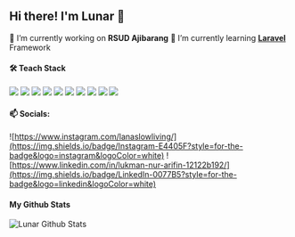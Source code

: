 ## Hi there! I'm Lunar 👋

<!--
**lunar21/lunar21** is a ✨ _special_ ✨ repository because its `README.md` (this file) appears on your GitHub profile.

Here are some ideas to get you started:

- 🔭 I’m currently working on ...
- 🌱 I’m currently learning ...
- 👯 I’m looking to collaborate on ...
- 🤔 I’m looking for help with ...
- 💬 Ask me about ...
- 📫 How to reach me: ...
- 😄 Pronouns: ...
- ⚡ Fun fact: ...
-->



🔭 I’m currently working on **RSUD Ajibarang**
🌱 I’m currently learning [**Laravel**](!https://laravel.com/) Framework

#### 🛠️ Teach Stack

<img src="https://img.shields.io/badge/HTML5-E34F26?style=for-the-badge&logo=html5&logoColor=white" /> <img src="https://img.shields.io/badge/JavaScript-323330?style=for-the-badge&logo=javascript&logoColor=F7DF1E"/> <img src="https://img.shields.io/badge/Bootstrap-563D7C?style=for-the-badge&logo=bootstrap&logoColor=white"> <img src="https://img.shields.io/badge/PHP-777BB4?style=for-the-badge&logo=php&logoColor=white"> <img src="https://img.shields.io/badge/MySQL-005C84?style=for-the-badge&logo=mysql&logoColor=white"> <img src="https://img.shields.io/badge/PostgreSQL-316192?style=for-the-badge&logo=postgresql&logoColor=white"> <img src="https://img.shields.io/badge/Microsoft_SQL_Server-CC2927?style=for-the-badge&logo=microsoft-sql-server&logoColor=white"> <img src="https://img.shields.io/badge/GIT-E44C30?style=for-the-badge&logo=git&logoColor=white"> <img src="https://img.shields.io/badge/Trello-0052CC?style=for-the-badge&logo=trello&logoColor=white"> <img src="https://img.shields.io/badge/Laravel-FF2D20?style=for-the-badge&logo=laravel&logoColor=white">

#### 📫 Socials:
![https://www.instagram.com/lanaslowliving/](https://img.shields.io/badge/Instagram-E4405F?style=for-the-badge&logo=instagram&logoColor=white) ![https://www.linkedin.com/in/lukman-nur-arifin-12122b192/](https://img.shields.io/badge/LinkedIn-0077B5?style=for-the-badge&logo=linkedin&logoColor=white)

#### My Github Stats

![Lunar Github Stats](https://github-readme-stats.vercel.app/api?username=lunar21&show_icons=true)